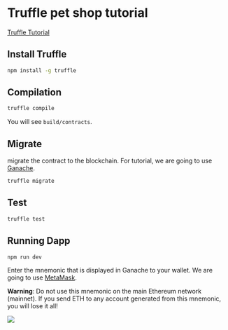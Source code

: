 # Truffle pet shop tutorial

[Truffle Tutorial](https://trufflesuite.com/tutorial/)

## Install Truffle

```bash
npm install -g truffle
```
## Compilation

```bash
truffle compile
```

You will see `build/contracts`.

## Migrate

migrate the contract to the blockchain. For tutorial, we are going to use [Ganache](https://trufflesuite.com/ganache/).

```bash
truffle migrate
```

## Test

```bash
truffle test
```


## Running Dapp

```bash
npm run dev
```

Enter the mnemonic that is displayed in Ganache to your wallet. We are going to use [MetaMask](https://metamask.io/).

**Warning**: Do not use this mnemonic on the main Ethereum network (mainnet). If you send ETH to any account generated from this mnemonic, you will lose it all!


![](https://raw.githubusercontent.com/regchiu/resources/master/truffle-pets-shop-turtorial/ganche-mnemonic.png)
